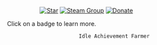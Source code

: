 &nbsp;&nbsp;&nbsp;&nbsp;&nbsp;&nbsp;&nbsp;&nbsp;&nbsp;&nbsp;&nbsp;&nbsp;&nbsp;&nbsp;&nbsp;&nbsp;&nbsp;&nbsp;&nbsp;&nbsp;&nbsp;&nbsp;&nbsp;&nbsp;&nbsp;&nbsp;&nbsp;&nbsp;&nbsp;&nbsp;&nbsp;&nbsp;&nbsp;&nbsp;&nbsp;&nbsp;&nbsp;&nbsp;&nbsp;&nbsp;&nbsp;&nbsp;&nbsp;&nbsp;&nbsp;&nbsp;&nbsp;&nbsp;&nbsp;&nbsp;&nbsp;&nbsp;&nbsp;&nbsp;&nbsp;&nbsp;
[![Star](https://img.shields.io/badge/-Give%20this%20repo%20a%20star!-yellow)](https://github.com/Karbone-DEV/SteamAchievementSpammer)
[![Steam Group](https://img.shields.io/badge/Steam%20Group-Join!-blue)](https://steamcommunity.com/groups/meutegroup)
[![Donate](https://img.shields.io/badge/donate-%241-orange)](https://paypal.me/karboneyt)
<p align="center">Click on a badge to learn more.</p>


                                                Idle Achievement Farmer
